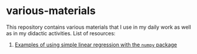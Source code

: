 # various-materials
This repository contains various materials that I use in my daily work as well as in my didactic activities.
List of resources:
1. [Examples of using simple linear regression with the `numpy` package]()
